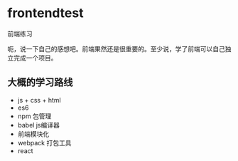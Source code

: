 # frontendtest
前端练习


呃，说一下自己的感想吧。前端果然还是很重要的。至少说，学了前端可以自己独立完成一个项目。

## 大概的学习路线

- js + css + html 
- es6
- npm 包管理
- babel js编译器
- 前端模块化
- webpack 打包工具
- react
